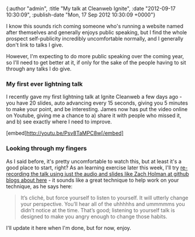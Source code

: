 

{:author "admin", :title "My talk at Cleanweb Ignite", :date "2012-09-17 10:30:09", :publish-date "Mon, 17 Sep 2012 10:30:09 +0000"}



<!-- content below -->

I know this sounds rich coming someone who's running a website named after themselves and generally enjoys public speaking, but I find the whole prospect self-publicity incredibly uncomfortable normally, and I generally don't link to talks I give.

However, I'm expecting to do more public speaking over the coming year, so I'll need to get better at it, if only for the sake of the people having to sit through any talks I do give.

### My first ever lightning talk

I recently gave my first lightning talk at Ignite Cleanweb a few days ago - you have 20 slides, auto advancing every 15 seconds, giving you 5 minutes to make your point, and be interesting. James now has put the video online on Youtube, giving me a chance to a) share it with people who missed it, and b) see exactly where I need to improve.

[embed]http://youtu.be/Psv8TaMPC8w[/embed]

### Looking through my fingers

As I said before, it's pretty uncomfortable to watch this, but at least it's a good place to start, right? As an learning exercise later this week, I'll try [re-recording the talk using just the audio and slides like Zach Holman at github blogs about here](http://zachholman.com/posts/how-to-screencast-your-talk/) - it sounds like a great technique to help work on your technique, as he says here:

> It’s cliché, but force yourself to listen to yourself. It will utterly change your perspective. You’ll hear all of the uhhhhhs and ummmmms you didn’t notice at the time. That’s good; listening to yourself talk is designed to make you angry enough to change those habits.

I'll update it here when I'm done, but for now, enjoy.







